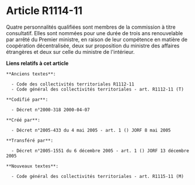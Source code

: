 # Article R1114-11

Quatre personnalités qualifiées sont membres de la commission à titre consultatif. Elles sont nommées pour une durée de trois
ans renouvelable par arrêté du Premier ministre, en raison de leur compétence en matière de coopération décentralisée, deux
sur proposition du ministre des affaires étrangères et deux sur celle du ministre de l'intérieur.

**Liens relatifs à cet article**

	**Anciens textes**:

	  - Code des collectivités territoriales R1112-11
	  - Code général des collectivités territoriales - art. R1112-11 (T)

	**Codifié par**:

	  - Décret n°2000-318 2000-04-07

	**Créé par**:

	  - Décret n°2005-433 du 4 mai 2005 - art. 1 () JORF 8 mai 2005

	**Transféré par**:

	  - Décret n°2005-1551 du 6 décembre 2005 - art. 1 () JORF 13 décembre 2005

	**Nouveaux textes**:

	  - Code général des collectivités territoriales - art. R1115-11 (M)
